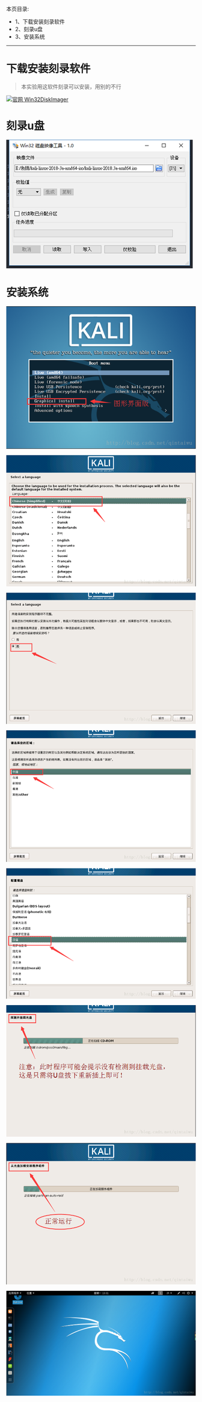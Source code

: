 本页目录:
- 1、下载安装刻录软件
- 2、刻录u盘
- 3、安装系统

***


# 下载安装刻录软件

>本实验用这软件刻录可以安装，用别的不行

[![](https://img.shields.io/badge/官网-Win32DiskImager-red.svg "官网 Win32DiskImager")](https://sourceforge.net/projects/win32diskimager/files/latest/download)


# 刻录u盘

![](image/3-1.png)

# 安装系统

![](image/3-2.png)

![](image/3-3.png)

![](image/3-4.png)

![](image/3-5.png)

![](image/3-6.png)

![](image/3-7.png)

![](image/3-8.png)

![](image/3-9.png)


